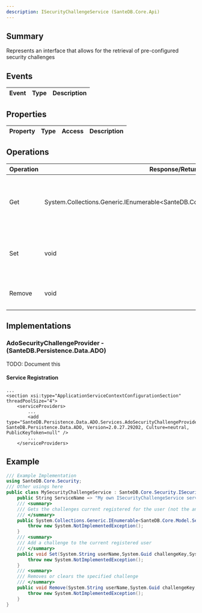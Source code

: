 ```yaml
---
description: ISecurityChallengeService (SanteDB.Core.Api)
---
```


## Summary
Represents an interface that allows for the retrieval of pre-configured security challenges

## Events

|Event|Type|Description|
|-|-|-|

## Properties

|Property|Type|Access|Description|
|-|-|-|-|

## Operations

|Operation|Response/Return|Input/Parameter|Description|
|-|-|-|-|
|Get|System.Collections.Generic.IEnumerable&lt;SanteDB.Core.Model.Security.SecurityChallenge>|userName <small style='border:solid 1px #aaa'>System.String</small><br/>principal <small style='border:solid 1px #aaa'>System.Security.Principal.IPrincipal</small>|Gets the challenges current registered for the user (not the answers)|
|Set|void|userName <small style='border:solid 1px #aaa'>System.String</small><br/>challengeKey <small style='border:solid 1px #aaa'>System.Guid</small><br/>response <small style='border:solid 1px #aaa'>System.String</small><br/>principal <small style='border:solid 1px #aaa'>System.Security.Principal.IPrincipal</small>|Add a challenge to the current registered user|
|Remove|void|userName <small style='border:solid 1px #aaa'>System.String</small><br/>challengeKey <small style='border:solid 1px #aaa'>System.Guid</small><br/>principal <small style='border:solid 1px #aaa'>System.Security.Principal.IPrincipal</small>|Removes or clears the specified challenge|

## Implementations


### AdoSecurityChallengeProvider - (SanteDB.Persistence.Data.ADO)
TODO: Document this

#### Service Registration
```markup
...
<section xsi:type="ApplicationServiceContextConfigurationSection" threadPoolSize="4">
	<serviceProviders>
		...
		<add type="SanteDB.Persistence.Data.ADO.Services.AdoSecurityChallengeProvider, SanteDB.Persistence.Data.ADO, Version=2.0.27.29202, Culture=neutral, PublicKeyToken=null" />
		...
	</serviceProviders>
```
## Example
```csharp
/// Example Implementation
using SanteDB.Core.Security;
/// Other usings here
public class MySecurityChallengeService : SanteDB.Core.Security.ISecurityChallengeService { 
	public String ServiceName => "My own ISecurityChallengeService service";
	/// <summary>
	/// Gets the challenges current registered for the user (not the answers)
	/// </summary>
	public System.Collections.Generic.IEnumerable<SanteDB.Core.Model.Security.SecurityChallenge> Get(System.String userName,System.Security.Principal.IPrincipal principal){
		throw new System.NotImplementedException();
	}
	/// <summary>
	/// Add a challenge to the current registered user
	/// </summary>
	public void Set(System.String userName,System.Guid challengeKey,System.String response,System.Security.Principal.IPrincipal principal){
		throw new System.NotImplementedException();
	}
	/// <summary>
	/// Removes or clears the specified challenge
	/// </summary>
	public void Remove(System.String userName,System.Guid challengeKey,System.Security.Principal.IPrincipal principal){
		throw new System.NotImplementedException();
	}
}
```
